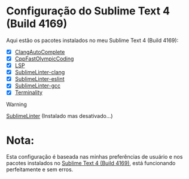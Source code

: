 # Configuração do Sublime Text 4 (Build 4169)

Aqui estão os pacotes instalados no meu Sublime Text 4 (Build 4169):

- [x] [ClangAutoComplete](https://github.com/pl-ca/ClangAutoComplete)
- [x] [CppFastOlympicCoding](https://github.com/Jatana/FastOlympicCoding)
- [x] [LSP](https://lsp.sublimetext.io/)
- [x] [SublimeLinter-clang](https://github.com/SublimeLinter/SublimeLinter-clang)
- [x] [SublimeLinter-eslint](https://github.com/SublimeLinter/SublimeLinter-eslint)
- [x] [SublimeLinter-gcc](https://github.com/SublimeLinter/SublimeLinter-gcc)
- [x] [Terminality](https://github.com/spywhere/Terminality)
> [!WARNING]
> [SublimeLinter](https://www.sublimelinter.com/en/master/) (Instalado mas desativado...)

# Nota: 
Esta configuração é baseada nas minhas preferências de usuário e nos pacotes instalados no [Sublime Text 4 (Build 4169)](https://www.sublimetext.com), está funcionando perfeitamente e sem erros.

